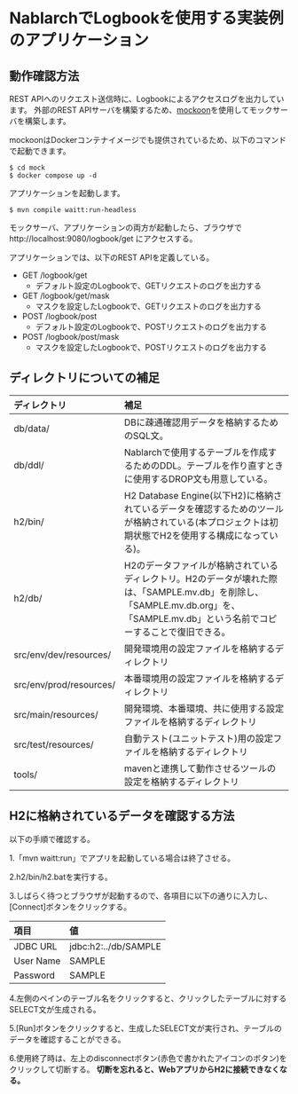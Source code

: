# NablarchでLogbookを使用する実装例のアプリケーション

## 動作確認方法

REST APIへのリクエスト送信時に、Logbookによるアクセスログを出力しています。
外部のREST APIサーバを構築するため、[mockoon](https://mockoon.com/)を使用してモックサーバを構築します。

mockoonはDockerコンテナイメージでも提供されているため、以下のコマンドで起動できます。

```
$ cd mock
$ docker compose up -d
```

アプリケーションを起動します。

```
$ mvn compile waitt:run-headless
```

モックサーバ、アプリケーションの両方が起動したら、ブラウザで http://localhost:9080/logbook/get にアクセスする。

アプリケーションでは、以下のREST APIを定義している。

- GET /logbook/get
  - デフォルト設定のLogbookで、GETリクエストのログを出力する
- GET /logbook/get/mask
  - マスクを設定したLogbookで、GETリクエストのログを出力する
- POST /logbook/post
  - デフォルト設定のLogbookで、POSTリクエストのログを出力する
- POST /logbook/post/mask
  - マスクを設定したLogbookで、POSTリクエストのログを出力する


## ディレクトリについての補足

| ディレクトリ               | 補足                                                                                                                                                                             |
|:---------------------------|:---------------------------------------------------------------------------------------------------------------------------------------------------------------------------------|
|db/data/                    |DBに疎通確認用データを格納するためのSQL文。                                                                                                                                       |
|db/ddl/                     |Nablarchで使用するテーブルを作成するためのDDL。テーブルを作り直すときに使用するDROP文も用意している。                                                                             |
|h2/bin/                     |H2 Database Engine(以下H2)に格納されているデータを確認するためのツールが格納されている(本プロジェクトは初期状態でH2を使用する構成になっている)。                                  |
|h2/db/                      |H2のデータファイルが格納されているディレクトリ。H2のデータが壊れた際は、「SAMPLE.mv.db」を削除し、「SAMPLE.mv.db.org」を、「SAMPLE.mv.db」という名前でコピーすることで復旧できる。|
|src/env/dev/resources/      |開発環境用の設定ファイルを格納するディレクトリ                                                                                                                                    |
|src/env/prod/resources/     |本番環境用の設定ファイルを格納するディレクトリ                                                                                                                                    |
|src/main/resources/         |開発環境、本番環境、共に使用する設定ファイルを格納するディレクトリ                                                                                                                |
|src/test/resources/         |自動テスト(ユニットテスト)用の設定ファイルを格納するディレクトリ                                                                                                                  |
|tools/                      |mavenと連携して動作させるツールの設定を格納するディレクトリ                                                                                                                       |


## H2に格納されているデータを確認する方法

以下の手順で確認する。

1.「mvn waitt:run」でアプリを起動している場合は終了させる。

2.h2/bin/h2.batを実行する。

3.しばらく待つとブラウザが起動するので、各項目に以下の通りに入力し、[Connect]ボタンをクリックする。

| 項目     | 値                  |
|:---------|:--------------------|
|JDBC URL  |jdbc:h2:../db/SAMPLE |
|User Name |SAMPLE               |
|Password  |SAMPLE               |

4.左側のペインのテーブル名をクリックすると、クリックしたテーブルに対するSELECT文が生成される。

5.[Run]ボタンをクリックすると、生成したSELECT文が実行され、テーブルのデータを確認することができる。

6.使用終了時は、左上のdisconnectボタン(赤色で書かれたアイコンのボタン)をクリックして切断する。
  **切断を忘れると、WebアプリからH2に接続できなくなる。**
